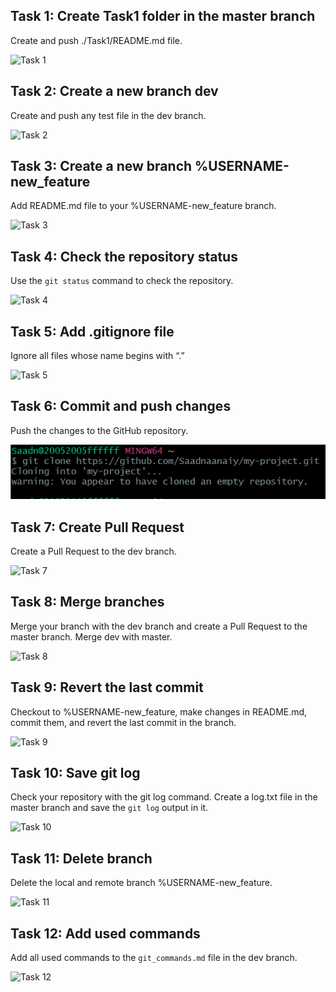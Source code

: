 <h2>Task 1: Create Task1 folder in the master branch</h2>
<p>Create and push ./Task1/README.md file.</p>
<img src="task1.png" alt="Task 1">

<h2>Task 2: Create a new branch dev</h2>
<p>Create and push any test file in the dev branch.</p>
<img src="task2.png" alt="Task 2">

<h2>Task 3: Create a new branch %USERNAME-new_feature</h2>
<p>Add README.md file to your %USERNAME-new_feature branch.</p>
<img src="task3.png" alt="Task 3">

<h2>Task 4: Check the repository status</h2>
<p>Use the <code>git status</code> command to check the repository.</p>
<img src="task4.png" alt="Task 4">

<h2>Task 5: Add .gitignore file</h2>
<p>Ignore all files whose name begins with “.”</p>
<img src="task5.png" alt="Task 5">

<h2>Task 6: Commit and push changes</h2>
<p>Push the changes to the GitHub repository.</p>
<img src="https://github.com/haytamnajim/mon-projet/blob/main/images/Screenshot%202024-11-22%20152115.png" alt="Task 6">

<h2>Task 7: Create Pull Request</h2>
<p>Create a Pull Request to the dev branch.</p>
<img src="task7.png" alt="Task 7">

<h2>Task 8: Merge branches</h2>
<p>Merge your branch with the dev branch and create a Pull Request to the master branch. Merge dev with master.</p>
<img src="task8.png" alt="Task 8">

<h2>Task 9: Revert the last commit</h2>
<p>Checkout to %USERNAME-new_feature, make changes in README.md, commit them, and revert the last commit in the branch.</p>
<img src="task9.png" alt="Task 9">

<h2>Task 10: Save git log</h2>
<p>Check your repository with the git log command. Create a log.txt file in the master branch and save the <code>git log</code> output in it.</p>
<img src="task10.png" alt="Task 10">

<h2>Task 11: Delete branch</h2>
<p>Delete the local and remote branch %USERNAME-new_feature.</p>
<img src="task11.png" alt="Task 11">

<h2>Task 12: Add used commands</h2>
<p>Add all used commands to the <code>git_commands.md</code> file in the dev branch.</p>
<img src="task12.png" alt="Task 12">
